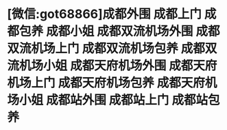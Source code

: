 # [微信:got68866]成都外围 成都上门 成都包养 成都小姐 成都双流机场外围 成都双流机场上门 成都双流机场包养 成都双流机场小姐 成都天府机场外围 成都天府机场上门 成都天府机场包养 成都天府机场小姐 成都站外围 成都站上门 成都站包养
